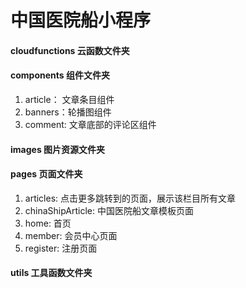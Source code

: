 # 中国医院船小程序

#### cloudfunctions 云函数文件夹

 #### components 组件文件夹

1.  article： 文章条目组件
2.  banners：轮播图组件
3.  comment: 文章底部的评论区组件

#### images 图片资源文件夹

#### pages 页面文件夹

1.  articles: 点击更多跳转到的页面，展示该栏目所有文章
2.  chinaShipArticle: 中国医院船文章模板页面
3.  home: 首页
4.  member: 会员中心页面
5.  register: 注册页面

#### utils 工具函数文件夹

